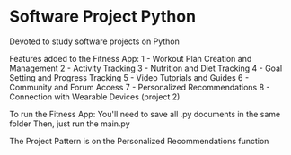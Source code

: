 # Software Project Python
 Devoted to study software projects on Python

Features added to the Fitness App:
1 - Workout Plan Creation and Management
2 - Activity Tracking
3 - Nutrition and Diet Tracking
4 - Goal Setting and Progress Tracking
5 - Video Tutorials and Guides
6 - Community and Forum Access
7 - Personalized Recommendations
8 - Connection with Wearable Devices (project 2)

To run the Fitness App:
You'll need to save all .py documents in the same folder
Then, just run the main.py

The Project Pattern is on the Personalized Recommendations function
